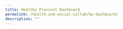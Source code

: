 ```yaml
---
title: Healthy Precinct Dashboard
permalink: /health-and-social-collab/hp-dashboard/
description: ""
---
```

